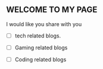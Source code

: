 


## WELCOME TO MY PAGE

I would like you share with you

- [ ] tech related blogs.
- [ ] Gaming related blogs
- [ ] Coding related blogs


